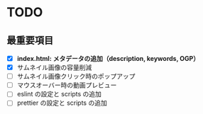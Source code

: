 # TODO

## 最重要項目
- [x] **index.html: メタデータの追加（description, keywords, OGP）**
- [x] サムネイル画像の容量削減
- [ ] サムネイル画像クリック時のポップアップ
- [ ] マウスオーバー時の動画プレビュー
- [ ] eslint の設定と scripts の追加
- [ ] prettier の設定と scripts の追加
